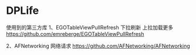 DPLife
======

使用到的第三方库
1、EGOTableViewPullRefresh 下拉刷新 上拉加载更多
https://github.com/emreberge/EGOTableViewPullRefresh


2、AFNetworking  网络请求
https://github.com/AFNetworking/AFNetworking
